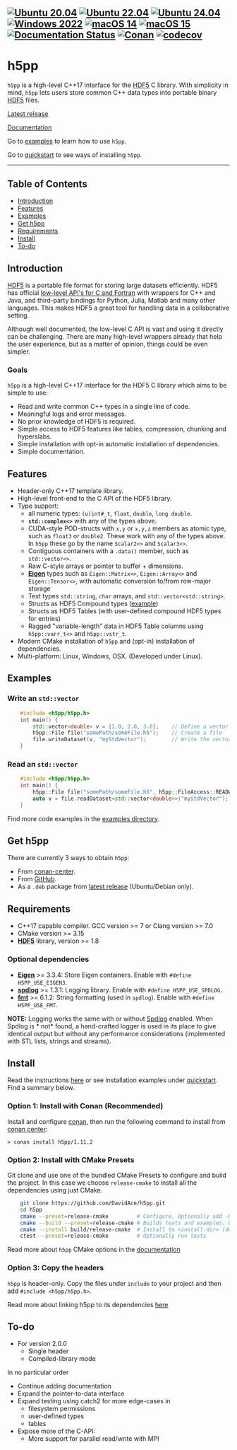 [![Ubuntu 20.04](https://github.com/DavidAce/h5pp/actions/workflows/ubuntu20.yml/badge.svg)](https://github.com/DavidAce/h5pp/actions/workflows/ubuntu20.yml)
[![Ubuntu 22.04](https://github.com/DavidAce/h5pp/actions/workflows/ubuntu22.yml/badge.svg)](https://github.com/DavidAce/h5pp/actions/workflows/ubuntu22.yml)
[![Ubuntu 24.04](https://github.com/DavidAce/h5pp/actions/workflows/ubuntu24.yml/badge.svg)](https://github.com/DavidAce/h5pp/actions/workflows/ubuntu24.yml)
[![Windows 2022](https://github.com/DavidAce/h5pp/actions/workflows/windows2022.yml/badge.svg)](https://github.com/DavidAce/h5pp/actions/workflows/windows2022.yml)
[![macOS 14](https://github.com/DavidAce/h5pp/actions/workflows/macos14.yml/badge.svg)](https://github.com/DavidAce/h5pp/actions/workflows/macos14.yml)
[![macOS 15](https://github.com/DavidAce/h5pp/actions/workflows/macos15.yml/badge.svg)](https://github.com/DavidAce/h5pp/actions/workflows/macos15.yml)
[![Documentation Status](https://readthedocs.org/projects/h5pp/badge/?version=latest)](https://h5pp.readthedocs.io/en/latest/?badge=latest)
[![Conan](https://img.shields.io/badge/Install%20with-conan-green)](https://conan.io/center/h5pp)
[![codecov](https://codecov.io/gh/davidace/h5pp/branch/dev/graph/badge.svg)](https://codecov.io/gh/davidace/h5pp)
---

# h5pp

`h5pp` is a high-level C++17 interface for the [HDF5](https://www.hdfgroup.org/) C library. With simplicity in
mind, `h5pp` lets users store common C++ data types into portable binary [HDF5](https://www.hdfgroup.org/) files.

[Latest release](https://github.com/DavidAce/h5pp/releases)

[Documentation](https://h5pp.readthedocs.io)

Go to [examples](https://github.com/DavidAce/h5pp/tree/master/examples) to learn how to use `h5pp`.

Go to [quickstart](https://github.com/DavidAce/h5pp/tree/master/quickstart) to see ways of installing `h5pp`.

---

## Table of Contents

* [Introduction](#introduction)
* [Features](#features)
* [Examples](#examples)
* [Get h5pp](#get-h5pp)
* [Requirements](#requirements)
* [Install](#install)
* [To-do](#to-do)

## Introduction

[HDF5](https://www.hdfgroup.org/) is a portable file format for storing large datasets efficiently. HDF5 has
official [low-level API's for C and Fortran](https://portal.hdfgroup.org/display/HDF5/Core+Library) with wrappers
for C++ and Java, and third-party bindings for Python, Julia, Matlab and many other languages. This makes HDF5 a
great tool for handling data in a collaborative setting.

Although well documented, the low-level C API is vast and using it directly can be challenging. There are many
high-level wrappers already that help the user experience, but as a matter of opinion, things could be even simpler.

### Goals

`h5pp` is a high-level C++17 interface for the HDF5 C library which aims to be simple to use:

* Read and write common C++ types in a single line of code.
* Meaningful logs and error messages.
* No prior knowledge of HDF5 is required.
* Simple access to HDF5 features like tables, compression, chunking and hyperslabs.
* Simple installation with opt-in automatic installation of dependencies.
* Simple documentation.

## Features

* Header-only C++17 template library.
* High-level front-end to the C API of the HDF5 library.
* Type support:
    * all numeric types: `(u)int#_t`, `float`, `double`, `long double`.
    * **`std::complex<>`** with any of the types above.
    * CUDA-style POD-structs with `x,y` or `x,y,z` members as atomic type, such as `float3` or `double2`. These work
      with any of the types above. In `h5pp` these go by the name `Scalar2<>` and `Scalar3<>`.
    * Contiguous containers with a `.data()` member, such as `std::vector<>`.
    * Raw C-style arrays or pointer to buffer + dimensions.
    * [**Eigen**](http://eigen.tuxfamily.org) types such as `Eigen::Matrix<>`, `Eigen::Array<>` and `Eigen::Tensor<>`,
      with automatic conversion to/from row-major storage
    * Text types `std::string`, `char` arrays, and `std::vector<std::string>`.
    * Structs as HDF5 Compound types ([example](https://github.com/DavidAce/h5pp/blob/master/examples/example-04a-custom-struct-easy.cpp))
    * Structs as HDF5 Tables (with user-defined compound HDF5 types for entries)
    * Ragged "variable-length" data in HDF5 Table columns using `h5pp::varr_t<>` and `h5pp::vstr_t`.
* Modern CMake installation of `h5pp` and (opt-in) installation of dependencies.
* Multi-platform: Linux, Windows, OSX. (Developed under Linux).

## Examples

### Write an `std::vector`

```c++
    #include <h5pp/h5pp.h>
    int main() {
        std::vector<double> v = {1.0, 2.0, 3.0};    // Define a vector
        h5pp::File file("somePath/someFile.h5");    // Create a file 
        file.writeDataset(v, "myStdVector");        // Write the vector into a new dataset "myStdVector"
    }
```

### Read an `std::vector`

```c++
    #include <h5pp/h5pp.h>
    int main() {
        h5pp::File file("somePath/someFile.h5", h5pp::FileAccess::READWRITE);    // Open (or create) a file
        auto v = file.readDataset<std::vector<double>>("myStdVector");           // Read the dataset from file
    }
```

Find more code examples in the [examples directory](https://github.com/DavidAce/h5pp/tree/master/examples).


## Get h5pp

There are currently 3 ways to obtain `h5pp`:

* From [conan-center](https://conan.io/center/h5pp).
* From [GitHub](https://github.com/DavidAce/h5pp).
* As a `.deb` package from [latest release](https://github.com/DavidAce/h5pp/releases) (Ubuntu/Debian only).

## Requirements

* C++17 capable compiler. GCC version >= 7 or Clang version >= 7.0
* CMake version >= 3.15
* [**HDF5**](https://support.hdfgroup.org/HDF5/)  library, version >= 1.8

### Optional dependencies

* [**Eigen**](http://eigen.tuxfamily.org) >= 3.3.4: Store Eigen containers. Enable with `#define H5PP_USE_EIGEN3`.
* [**spdlog**](https://github.com/gabime/spdlog) >= 1.3.1: Logging library. Enable with `#define H5PP_USE_SPDLOG`.
* [**fmt**](https://github.com/fmtlib/fmt) >= 6.1.2: String formatting (used in `spdlog`). Enable with `#define H5PP_USE_FMT`.

**NOTE:** Logging works the same with or without [Spdlog](https://github.com/gabime/spdlog) enabled. When Spdlog is *
not* found, a hand-crafted logger is used in its place to give identical output but without any performance
considerations (implemented with STL lists, strings and streams).

## Install

Read the instructions [here](https://h5pp.readthedocs.io/en/latest/installation.html#installation) or see installation
examples under [quickstart](https://github.com/DavidAce/h5pp/tree/master/quickstart). Find a summary below.

### Option 1: Install with Conan (Recommended)

Install and configure [conan](https://conan.io), then run the following command to install
from [conan center](https://conan.io/center/h5pp):

```
> conan install h5pp/1.11.2
```

### Option 2: Install with CMake Presets

Git clone and use one of the bundled CMake Presets to configure and build the project.
In this case we choose `release-cmake` to install all the dependencies using just CMake. 

```bash
    git clone https://github.com/DavidAce/h5pp.git
    cd h5pp
    cmake --preset=release-cmake         # Configure. Optionally add -DCMAKE_INSTALL_PREFIX=<install-dir>
    cmake --build --preset=release-cmake # Builds tests and examples. Optionally add --parallel=<num cores>
    cmake --install build/release-cmake  # Install to <install-dir> (default is ./install)
    ctest --preset=release-cmake         # Optionally run tests
```

Read more about `h5pp` CMake options in the [documentation](https://h5pp.readthedocs.io/en/latest/installation.html)

### Option 3: Copy the headers

`h5pp` is header-only. Copy the files under `include` to your project and then add `#include <h5pp/h5pp.h>`.

Read more about linking h5pp to its dependencies [here](https://h5pp.readthedocs.io/en/latest/installation.html#link)

## To-do

* For version 2.0.0
    * Single header
    * Compiled-library mode

In no particular order

* Continue adding documentation
* Expand the pointer-to-data interface
* Expand testing using catch2 for more edge-cases in
    * filesystem permissions
    * user-defined types
    * tables
* Expose more of the C-API:
    * More support for parallel read/write with MPI

  
